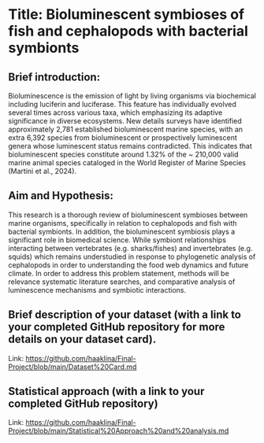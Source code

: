 # Title: Bioluminescent symbioses of fish and cephalopods with bacterial symbionts

## Brief introduction:

Bioluminescence is the emission of light by living organisms via biochemical including luciferin and luciferase. This feature has individually evolved several times across various taxa, which emphasizing its adaptive significance in diverse ecosystems. New details surveys have identified approximately 2,781 established bioluminescent marine species, with an extra 6,392 species from bioluminescent or prospectively luminescent genera whose luminescent status remains contradicted. This indicates that bioluminescent species constitute around 1.32% of the ~ 210,000 valid marine animal species cataloged in the World Register of Marine Species (Martini et al., 2024).

## Aim and Hypothesis:

This research is a thorough review of bioluminescent symbioses between marine organisms, specifically in relation to cephalopods and fish with bacterial symbionts. In addition, the bioluminescent symbiosis plays a significant role in biomedical science. While symbiont relationships interacting between vertebrates (e.g. sharks/fishes) and invertebrates (e.g. squids) which remains understudied in response to phylogenetic analysis of cephalopods in order to understanding the food web dynamics and future climate. In order to address this problem statement, methods will be relevance systematic literature searches, and comparative analysis of luminescence mechanisms and symbiotic interactions. 

## Brief description of your dataset (with a link to your completed GitHub repository for more details on your dataset card).
Link: https://github.com/haaklina/Final-Project/blob/main/Dataset%20Card.md

## Statistical approach (with a link to your completed GitHub repository)
Link: https://github.com/haaklina/Final-Project/blob/main/Statistical%20Approach%20and%20analysis.md



